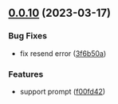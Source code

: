## [0.0.10](https://github.com/lisiur/askai/compare/v0.0.9...v0.0.10) (2023-03-17)


### Bug Fixes

* fix resend error ([3f6b50a](https://github.com/lisiur/askai/commit/3f6b50a044feb4343c7c30fe9f88d77f7a349530))


### Features

* support prompt ([f00fd42](https://github.com/lisiur/askai/commit/f00fd42063a34c0baee384a2b40d6fa251d5cbc1))